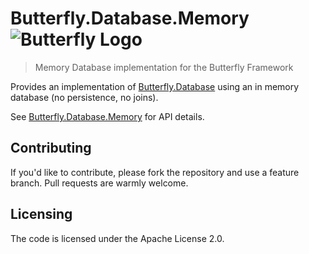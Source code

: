 # Butterfly.Database.Memory ![Butterfly Logo](https://raw.githubusercontent.com/firesharkstudios/Butterfly/master/img/logo-40x40.png) 

> Memory Database implementation for the Butterfly Framework

Provides an implementation of [Butterfly.Database](https://firesharkstudios.github.io/Butterfly/Butterfly.Database) using an in memory database (no persistence, no joins).

See [Butterfly.Database.Memory](https://firesharkstudios.github.io/Butterfly/Butterfly.Database.Memory) for API details.

## Contributing

If you'd like to contribute, please fork the repository and use a feature
branch. Pull requests are warmly welcome.

## Licensing

The code is licensed under the Apache License 2.0.  

